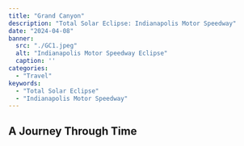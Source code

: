 ```yaml
---
title: "Grand Canyon"
description: "Total Solar Eclipse: Indianapolis Motor Speedway"
date: "2024-04-08"
banner:
  src: "./GC1.jpeg"
  alt: "Indianapolis Motor Speedway Eclipse"
  caption: ''
categories:
  - "Travel"
keywords:
  - "Total Solar Eclipse"
  - "Indianapolis Motor Speedway"
---
```


## A Journey Through Time

